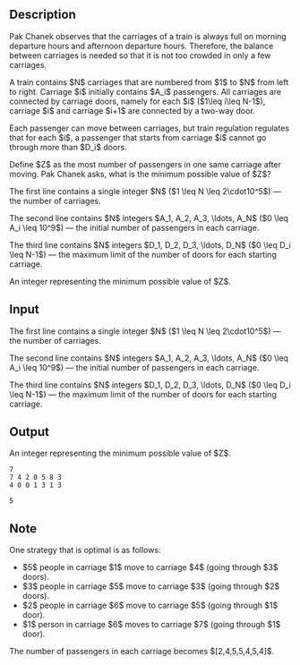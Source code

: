 ## Description

<div><p>Pak Chanek observes that the carriages of a train is always full on morning departure hours and afternoon departure hours. Therefore, the balance between carriages is needed so that it is not too crowded in only a few carriages.</p><p>A train contains $N$ carriages that are numbered from $1$ to $N$ from left to right. Carriage $i$ initially contains $A_i$ passengers. All carriages are connected by carriage doors, namely for each $i$ ($1\leq i\leq N-1$), carriage $i$ and carriage $i+1$ are connected by a two-way door.</p><p>Each passenger can move between carriages, but train regulation regulates that for each $i$, a passenger that <span class="tex-font-style-bf">starts from carriage $i$</span> cannot go through more than $D_i$ doors.</p><p>Define $Z$ as the most number of passengers in one same carriage after moving. Pak Chanek asks, what is the minimum possible value of $Z$?</p></div><div class="input-specification"><p>The first line contains a single integer $N$ ($1 \leq N \leq 2\cdot10^5$) — the number of carriages.</p><p>The second line contains $N$ integers $A_1, A_2, A_3, \ldots, A_N$ ($0 \leq A_i \leq 10^9$) — the initial number of passengers in each carriage.</p><p>The third line contains $N$ integers $D_1, D_2, D_3, \ldots, D_N$ ($0 \leq D_i \leq N-1$) — the maximum limit of the number of doors for each starting carriage.</p></div><div class="output-specification"><p>An integer representing the minimum possible value of $Z$.</p></div>

## Input

<p>The first line contains a single integer $N$ ($1 \leq N \leq 2\cdot10^5$) — the number of carriages.</p><p>The second line contains $N$ integers $A_1, A_2, A_3, \ldots, A_N$ ($0 \leq A_i \leq 10^9$) — the initial number of passengers in each carriage.</p><p>The third line contains $N$ integers $D_1, D_2, D_3, \ldots, D_N$ ($0 \leq D_i \leq N-1$) — the maximum limit of the number of doors for each starting carriage.</p>

## Output

<p>An integer representing the minimum possible value of $Z$.</p>





```input1
7
7 4 2 0 5 8 3
4 0 0 1 3 1 3
```




```output1
5
```



## Note

<p>One strategy that is optimal is as follows: </p><ul> <li> $5$ people in carriage $1$ move to carriage $4$ (going through $3$ doors). </li><li> $3$ people in carriage $5$ move to carriage $3$ (going through $2$ doors). </li><li> $2$ people in carriage $6$ move to carriage $5$ (going through $1$ door). </li><li> $1$ person in carriage $6$ moves to carriage $7$ (going through $1$ door). </li></ul><p>The number of passengers in each carriage becomes $[2,4,5,5,4,5,4]$.</p>
